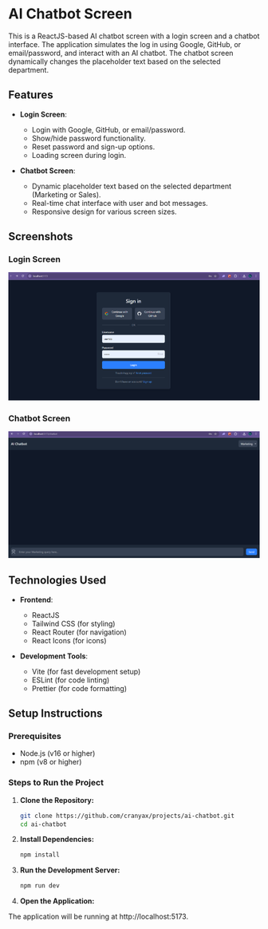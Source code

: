 # AI Chatbot Screen

This is a ReactJS-based AI chatbot screen with a login screen and a chatbot interface. The application simulates the log in using Google, GitHub, or email/password, and interact with an AI chatbot. The chatbot screen dynamically changes the placeholder text based on the selected department.

## Features

- **Login Screen**:
  - Login with Google, GitHub, or email/password.
  - Show/hide password functionality.
  - Reset password and sign-up options.
  - Loading screen during login.

- **Chatbot Screen**:
  - Dynamic placeholder text based on the selected department (Marketing or Sales).
  - Real-time chat interface with user and bot messages.
  - Responsive design for various screen sizes.

## Screenshots

### Login Screen
![Login Screen](./public/login.png) <!-- Add your login screen image here -->

### Chatbot Screen
![Chatbot Screen](./public/chat.png) <!-- Add your chatbot screen image here -->

## Technologies Used

- **Frontend**:
  - ReactJS
  - Tailwind CSS (for styling)
  - React Router (for navigation)
  - React Icons (for icons)

- **Development Tools**:
  - Vite (for fast development setup)
  - ESLint (for code linting)
  - Prettier (for code formatting)

## Setup Instructions

### Prerequisites

- Node.js (v16 or higher)
- npm (v8 or higher)

### Steps to Run the Project

1. **Clone the Repository:**
   ```bash
   git clone https://github.com/cranyax/projects/ai-chatbot.git
   cd ai-chatbot
   ```

2. **Install Dependencies:**

    ```bash
    npm install
    ```

3. **Run the Development Server:**

    ```bash
    npm run dev
    ```

4. **Open the Application:**

The application will be running at http://localhost:5173.